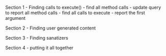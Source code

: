 Section 1 - Finding calls to execute()
	- find all method calls
	- update query to report all method calls
	- find all calls to execute
	- report the first argument

Section 2 - Finding user generated content

Section 3 - Finding sanatizers

Section 4 - putting it all together